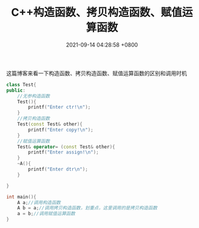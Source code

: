 ﻿---
layout: post
title:  "C++构造函数、拷贝构造函数、赋值运算函数"
date:   2021-09-14 04:28:58 +0800
categories: C++
---
这篇博客来看一下构造函数、拷贝构造函数、赋值运算函数的区别和调用时机

```c++
class Test{
public:
    //无参构造函数
    Test(){
        printf("Enter ctr!\n");
    }
    //拷贝构造函数
    Test(const Test& other){
        printf("Enter copy!\n");
    }
    //赋值运算函数
    Test& operator= (const Test& other){
        printf("Enter assign!\n");
    }
    ~A(){
        printf("Enter dtr\n");
    }

}

int main(){
    A a;//调用构造函数
    A b = a;//调用拷贝构造函数，划重点，这里调用的是拷贝构造函数
    a = b;//调用赋值运算函数
}



```

